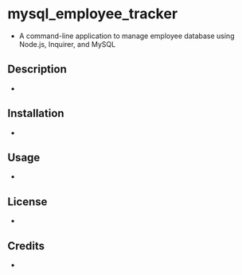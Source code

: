 # mysql_employee_tracker
- A command-line application to manage employee database using Node.js, Inquirer, and MySQL

## Description
- 


## Installation
- 

## Usage
- 

## License 
- 

## Credits
- 